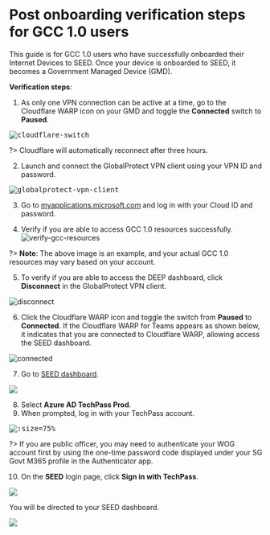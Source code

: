 # Post onboarding verification steps for GCC 1.0 users

This guide is for GCC 1.0 users who have successfully onboarded their Internet Devices to SEED. Once your device is onboarded to SEED, it becomes a Government Managed Device (GMD).

**Verification steps**:

1.	As only one VPN connection can be active at a time, go to the Cloudflare WARP icon on your GMD and toggle the **Connected** switch to **Paused**.

<kbd>![cloudflare-switch](../images/gcc-1-users/pause-connection.png ':size=75%')</kbd>

?> Cloudflare will automatically reconnect after three hours.

2. Launch and connect the GlobalProtect VPN client using your VPN ID and password.

<kbd>![globalprotect-vpn-client](../images/gcc-1-users/connect-to-globalprotect-vpn.png ':size=50%')</kbd>

3. Go to [myapplications.microsoft.com](https://myapplications.microsoft.com/) and log in with your Cloud ID and password.

4. Verify if you are able to access GCC 1.0 resources successfully.
![verify-gcc-resources](../images/gcc-1-users/gcc-1-resources.png)

?> **Note**: The above image is an example, and your actual GCC 1.0 resources may vary based on your account.

5. To verify if you are able to access the DEEP dashboard, click **Disconnect** in the GlobalProtect VPN client.

![disconnect](../images/gcc-1-users/disconnect.png ':size=75%')

6. Click the Cloudflare WARP icon and toggle the switch from **Paused** to **Connected**. If the Cloudflare WARP for Teams appears as shown below, it indicates that you are connected to Cloudflare WARP, allowing access the SEED dashboard.

![connected](../images/gcc-1-users/connected.png ':size=75%')

7. Go to [SEED dashboard](https://dashboard.seed.tech.gov.sg).

<kbd>![](../images/gcc-1-users/cloudflare-azure.png)</kbd>

8. Select **Azure AD TechPass Prod**.
9. When prompted, log in with your TechPass account.

<kbd>![](../images/gcc-1-users/techpass-login.png ':size=75%')</kbd>

?> If you are public officer, you may need to authenticate your WOG account first by using the one-time password code displayed under your SG Govt M365 profile in the Authenticator app.

10. On the **SEED** login page, click **Sign in with TechPass**.

<kbd>![](../images/gcc-1-users/deep-login-with-techpass.png)</kbd>

You will be directed to your SEED dashboard.

![](../images/gcc-1-users/seed-dashboard.png)
